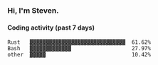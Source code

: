 ### Hi, I'm Steven.

#### Coding activity (past 7 days)
```
Rust   ▓▓▓▓▓▓▓▓▓▓▓▓▓▓▓▓▓▓▓▓▓▓▓▓▓▓▓▓▓▓  61.62%
Bash   ▓▓▓▓▓▓▓▓▓▓▓▓▓                   27.97%
other  ▓▓▓▓▓                           10.42%
```
